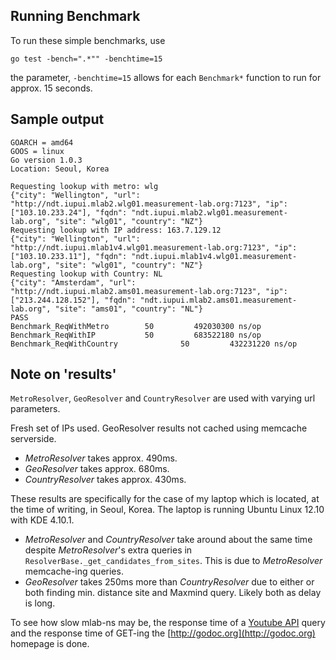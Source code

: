 Running Benchmark
-----------------

To run these simple benchmarks, use

	go test -bench=".*"" -benchtime=15

the parameter, `-benchtime=15` allows for each `Benchmark*` function to run for approx. 15 seconds.


Sample output
-------------

	GOARCH = amd64
	GOOS = linux
	Go version 1.0.3
	Location: Seoul, Korea

	Requesting lookup with metro: wlg
	{"city": "Wellington", "url": "http://ndt.iupui.mlab2.wlg01.measurement-lab.org:7123", "ip": ["103.10.233.24"], "fqdn": "ndt.iupui.mlab2.wlg01.measurement-lab.org", "site": "wlg01", "country": "NZ"}
	Requesting lookup with IP address: 163.7.129.12
	{"city": "Wellington", "url": "http://ndt.iupui.mlab1v4.wlg01.measurement-lab.org:7123", "ip": ["103.10.233.11"], "fqdn": "ndt.iupui.mlab1v4.wlg01.measurement-lab.org", "site": "wlg01", "country": "NZ"}
	Requesting lookup with Country: NL
	{"city": "Amsterdam", "url": "http://ndt.iupui.mlab2.ams01.measurement-lab.org:7123", "ip": ["213.244.128.152"], "fqdn": "ndt.iupui.mlab2.ams01.measurement-lab.org", "site": "ams01", "country": "NL"}
	PASS
	Benchmark_ReqWithMetro        50         492030300 ns/op
	Benchmark_ReqWithIP           50         683522180 ns/op
	Benchmark_ReqWithCountry              50         432231220 ns/op

Note on 'results'
-----------------

`MetroResolver`, `GeoResolver` and `CountryResolver` are used with varying url parameters.

Fresh set of IPs used. GeoResolver results not cached using memcache serverside.

- *MetroResolver* takes approx. 490ms.
- *GeoResolver* takes approx. 680ms.
- *CountryResolver* takes approx. 430ms.

These results are specifically for the case of my laptop which is located, at the time of writing, in Seoul, Korea. The laptop is running Ubuntu Linux 12.10 with KDE 4.10.1.

- *MetroResolver* and *CountryResolver* take around about the same time despite *MetroResolver*'s extra queries in `ResolverBase._get_candidates_from_sites`. This is due to *MetroResolver* memcache-ing queries.
- *GeoResolver* takes 250ms more than *CountryResolver* due to either or both finding min. distance site and Maxmind query. Likely both as delay is long.

To see how slow mlab-ns may be, the response time of a [Youtube API](https://developers.google.com/youtube/2.0/reference) query and the response time of GET-ing the [http://godoc.org](http://godoc.org) homepage is done.
